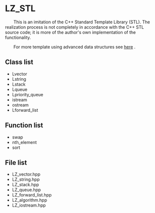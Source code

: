 <!-- <div style="font-family: Times New Roman"> -->

# LZ_STL
&emsp;&emsp;This is an imitation of the C++ Standard Template Library (STL). The realization process is not completely in accordance with the C++ STL source code; it is more of the author's own implementation of the functionality.

&emsp;&emsp;For more template using advanced data structures see [here](https://github.com/xx-luozi-xx/Advanced-Data-Structures) .

## Class list
* Lvector
* Lstring
* Lstack
* Lqueue
* Lpriority_queue
* istream
* ostream
* Lforward_list

## Function list
* swap
* nth_element
* sort

## File list
* LZ_vector.hpp
* LZ_string.hpp
* LZ_stack.hpp
* LZ_queue.hpp
* LZ_forward_list.hpp
* LZ_algorithm.hpp
* LZ_iostream.hpp

<!-- 
## LZ_vector
<span id="LZ_vector" ></span>
## LZ_string.hpp
<span id="LZ_string" ></span>
## LZ_stack.hpp
<span id="LZ_stack" ></span>
## LZ_queue.hpp
<span id="LZ_queue" ></span>
## LZ_forward_list.hpp
<span id="LZ_forward_list" ></span>
## LZ_algorithm.hpp
<span id="LZ_algorithm" ></span>
## LZ_iostream.hpp
<span id="LZ_iostream" ></span> -->





